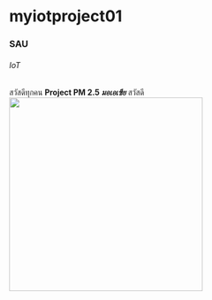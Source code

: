 # myiotproject01
### SAU
###### IoT
สวัสดีทุกคน
**Project PM 2.5 *มอเอเฃีย*** สวัสดี
<img src= "https://i.ibb.co/KFswLst/288787092-1121069158476436-4997531897353192922-n.jpg" width="350">
